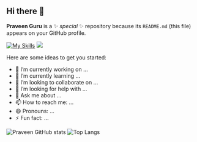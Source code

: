 ## Hi there 👋


**Praveen Guru** is a ✨ _special_ ✨ repository because its `README.md` (this file) appears on your GitHub profile.

[![My Skills](https://skillicons.dev/icons?i=altium%20designer)](https://skillicons.dev)
<img src="https://img.shields.io/badge/altium%20designer-A5915F?style=for-the-badge&logo=altium%20designer&logoColor=white" /> 

Here are some ideas to get you started:

- 🔭 I’m currently working on ...
- 🌱 I’m currently learning ...
- 👯 I’m looking to collaborate on ...
- 🤔 I’m looking for help with ...
- 💬 Ask me about ...
- 📫 How to reach me: ...
- 😄 Pronouns: ...
- ⚡ Fun fact: ...

![Praveen GitHub stats](https://github-readme-stats.vercel.app/api?username=PraveenGuru26&show_icons=true&theme=radical)
![Top Langs](https://github-readme-stats.vercel.app/api/top-langs/?username=PraveenGuru26&hide_progress=true)
